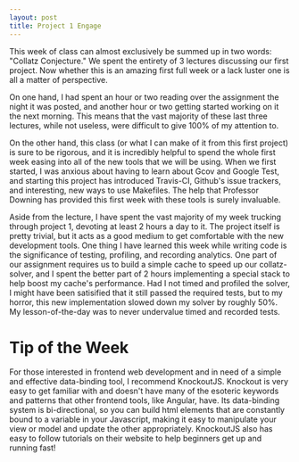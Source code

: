 ```yaml
---
layout: post
title: Project 1 Engage
---
```


This week of class can almost exclusively be summed up in two words: "Collatz
Conjecture." We spent the entirety of 3 lectures discussing our first project.
Now whether this is an amazing first full week or a lack luster one is all a
matter of perspective.

On one hand, I had spent an hour or two reading over the assignment the night it
was posted, and another hour or two getting started working on it the next morning.
This means that the vast majority of these last three lectures, while not useless,
were difficult to give 100% of my attention to. 

On the other hand, this class (or what I can make of it from this first project)
is sure to be rigorous, and it is incredibly helpful to spend the whole first week
easing into all of the new tools that we will be using. When we first started,
I was anxious about having to learn about Gcov and Google Test, and starting this
project has introduced Travis-CI, Github's issue trackers, and interesting,
new ways to use Makefiles. The help that Professor Downing has provided this first
week with these tools is surely invaluable.

Aside from the lecture, I have spent the vast majority of my week trucking through
project 1, devoting at least 2 hours a day to it. The project itself is pretty
trivial, but it acts as a good medium to get comfortable with the new development
tools. One thing I have learned this week while writing code is the significance
of testing, profiling, and recording analytics. One part of our assignment
requires us to build a simple cache to speed up our collatz-solver, and I spent the better
part of 2 hours implementing a special stack to help boost my cache's performance.
Had I not timed and profiled the solver, I might have been satisified that it
still passed the required tests, but to my horror, this new implementation
slowed down my solver by roughly 50%. My lesson-of-the-day was to never undervalue
timed and recorded tests.

# Tip of the Week #

For those interested in frontend web development and in need of a simple and
effective data-binding tool, I recommend KnockoutJS. Knockout is very easy to
get familiar with and doesn't have many of the esoteric keywords and patterns
that other frontend tools, like Angular, have. Its data-binding system is
bi-directional, so you can build html elements that are constantly bound to a
variable in your Javascript, making it easy to manipulate your view or model
and update the other appropriately. KnockoutJS also has easy to follow tutorials
on their website to help beginners get up and running fast!